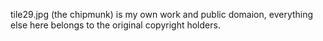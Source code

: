 tile29.jpg (the chipmunk) is my own work and public domaion, everything else here
belongs to the original copyright holders.
